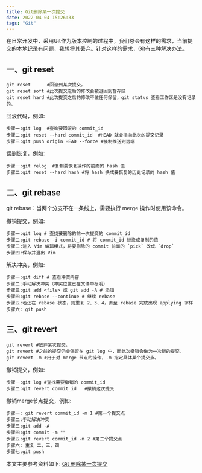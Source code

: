 ```yaml
---
title: Git删除某一次提交
date: 2022-04-04 15:26:33
tags: "Git"
---
```


在日常开发中，采用Git作为版本控制的过程中，我们总会有这样的需求，当前提交的本地记录有问题，我想将其丢弃。针对这样的需求，Git有三种解决办法。
<!--more-->

## 一、git reset
```
git reset      #回滚到某次提交。
git reset soft #此次提交之后的修改会被退回到暂存区
git reset hard #此次提交之后的修改不做任何保留，git status 查看工作区是没有记录的。

```

回滚代码，例如:
```
步骤一:git log  #查询要回滚的 commit_id
步骤二:git reset --hard commit_id  #HEAD 就会指向此次的提交记录
步骤三:git push origin HEAD --force #强制推送到远端

```

误删恢复，例如:
```
步骤一:git relog  #复制要恢复操作的前面的 hash 值
步骤二:git reset --hard hash #将 hash 换成要恢复的历史记录的 hash 值

```

## 二、git rebase
git rebase：当两个分支不在一条线上，需要执行 merge 操作时使用该命令。

撤销提交，例如:
```
步骤一:git log # 查找要删除的前一次提交的 commit_id
步骤二:git rebase -i commit_id # 将 commit_id 替换成复制的值
步骤三:进入 Vim 编辑模式，将要删除的 commit 前面的 `pick` 改成 `drop`
步骤四:保存并退出 Vim

```

解决冲突，例如:
```
步骤一:git diff # 查看冲突内容
步骤二:手动解决冲突（冲突位置已在文件中标明）
步骤三:git add <file> 或 git add -A # 添加
步骤四:git rebase --continue # 继续 rebase
步骤五:若还在 rebase 状态，则重复 2、3、4，直至 rebase 完成出现 applying 字样
步骤六: git push

```

## 三、git revert
```
git revert #放弃某次提交。
git revert #之前的提交仍会保留在 git log 中，而此次撤销会做为一次新的提交。
git revert -m #用于对 merge 节点的操作，-m 指定具体某个提交点。

```

撤销提交，例如:
```
步骤一:git log #查找需要撤销的 commit_id
步骤二:git revert commit_id   #撤销这次提交
```

撤销merge节点提交，例如:
```
步骤一: git revert commit_id -m 1 #第一个提交点
步骤二:手动解决冲突
步骤三:git add -A
步骤四:git commit -m ""
步骤五:git revert commit_id -m 2 #第二个提交点
步骤六: 重复 二，三，四
步骤七:git push
```

本文主要参考资料如下:
[Git 删除某一次提交](https://www.jianshu.com/p/0eb17bc695ed)